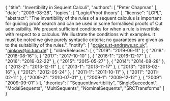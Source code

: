{
    "title": "Invertibility in Sequent Calculi",
    "authors": [
        "Peter Chapman"
    ],
    "date": "2009-08-28",
    "topics": [
        "Logic/Proof theory"
    ],
    "license": "LGPL",
    "abstract": "The invertibility of the rules of a sequent calculus is important for guiding proof search and can be used in some formalised proofs of Cut admissibility. We present sufficient conditions for when a rule is invertible with respect to a calculus. We illustrate the conditions with examples. It must be noted we give purely syntactic criteria; no guarantees are given as to the suitability of the rules.",
    "notify": [
        "pc@cs.st-andrews.ac.uk",
        "nipkow@in.tum.de"
    ],
    "olderReleases": [
        {
            "2019": "2019-06-11"
        },
        {
            "2018": "2018-08-16"
        },
        {
            "2017": "2017-10-10"
        },
        {
            "2016-1": "2016-12-17"
        },
        {
            "2016": "2016-02-22"
        },
        {
            "2015": "2015-05-27"
        },
        {
            "2014": "2014-08-28"
        },
        {
            "2013-2": "2013-12-11"
        },
        {
            "2013-1": "2013-11-17"
        },
        {
            "2013": "2013-02-16"
        },
        {
            "2012": "2012-05-24"
        },
        {
            "2011-1": "2011-10-11"
        },
        {
            "2011": "2011-02-11"
        },
        {
            "2009-2": "2010-07-01"
        },
        {
            "2009-1": "2009-12-12"
        },
        {
            "2009": "2009-09-01"
        }
    ],
    "theories": [
        "SequentInvertibility",
        "SingleSuccedent",
        "ModalSequents",
        "MultiSequents",
        "NominalSequents",
        "SRCTransforms"
    ]
}